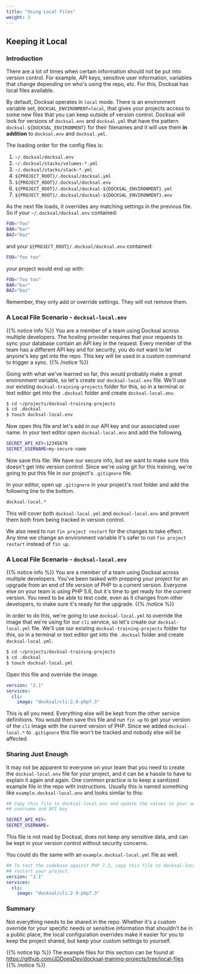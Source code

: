```yaml
---
title: "Using Local Files"
weight: 3
---
```


## Keeping it Local

### Introduction

There are a lot of times when certain information should not be put into version control. For example, API keys, sensitive user information, variables that change depending on who's using the repo, etc. For this, Docksal has local files available.

By default, Docksal operates in `local` mode. There is an environment variable set, `DOCKSAL_ENVIRONMENT=local`, that gives your projects access to some new files that you can keep outside of version control. Docksal will look for versions of `docksal.env` and `docksal.yml` that have the pattern `docksal-${DOCKSAL_ENVIRONMENT}` for their filenames and it will use them **in addition** to `docksal.env` and `docksal.yml`.

The loading order for the config files is:

1. `~/.docksal/docksal.env`
2. `~/.docksal/stacks/volumes-*.yml`
3. `~/.docksal/stacks/stack-*.yml`
4. `${PROJECT_ROOT}/.docksal/docksal.yml`
5. `${PROJECT_ROOT}/.docksal/docksal.env`
6. `${PROJECT_ROOT}/.docksal/docksal-${DOCKSAL_ENVIRONMENT}.yml`
7. `${PROJECT_ROOT}/.docksal/docksal-${DOCKSAL_ENVIRONMENT}.env`

As the next file loads, it overrides any matching settings in the previous file. So if your `~/.docksal/docksal.env` contained:

``` bash
FOO="foo"
BAR="bar"
BAZ="baz"
```

and your `${PROJECT_ROOT}/.docksal/docksal.env` contained:

``` bash
FOO="foo too"
```

your project would end up with:

``` bash
FOO="foo too"
BAR="bar"
BAZ="baz"
```

Remember, they only add or override settings. They will not remove them.

### A Local File Scenario - `docksal-local.env`

{{% notice info %}}
You are a member of a team using Docksal across multiple developers. The hosting provider requires that your requests to sync your database contain an API key in the request. Every member of the team has a different API key and for security, you do not want to let anyone's key get into the repo. This key will be used in a custom command to trigger a sync.
{{% /notice %}}

Going with what we've learned so far, this would probably make a great environment variable, so let's create our `docksal-local.env` file. We'll use our existing `docksal-training-projects` folder for this, so in a terminal or text editor get into the `.docksal` folder and create `docksal-local.env`.

``` bash
$ cd ~/projects/docksal-training-projects
$ cd .docksal
$ touch docksal-local.env
```

Now open this file and let's add in our API key and our associated user name. In your text editor open `docksal-local.env` and add the following.

``` bash
SECRET_API_KEY=12345678
SECRET_USERNAME=my-secure-name
```

Now save this file. We have our secure info, but we want to make sure this doesn't get into version control. Since we're using git for this training, we're going to put this file in our project's `.gitignore` file.

In your editor, open up `.gitignore` in your project's root folder and add the following line to the bottom.

``` bash
docksal-local.*
```

This will cover both `docksal-local.yml` and `docksal-local.env` and prevent them both from being tracked in version control.

We also need to run `fin project restart` for the changes to take effect. Any time we change an environment variable it's safer to run `fin project restart` instead of `fin up`.

### A Local File Scenario - `docksal-local.env`

{{% notice info %}}
You are a member of a team using Docksal across multiple developers. You've been tasked with prepping your project for an upgrade from an end of life version of PHP to a current version. Everyone else on your team is using PHP 5.6, but it's time to get ready for the current version. You need to be able to test code, even as it changes from other developers, to make sure it's ready for the upgrade.
{{% /notice %}}

In order to do this, we're going to use `docksal-local.yml` to override the image that we're using for our `cli` service, so let's create our `docksal-local.yml` file. We'll use our existing `docksal-training-projects` folder for this, so in a terminal or text editor get into the `.docksal` folder and create `docksal-local.yml`.

``` bash
$ cd ~/projects/docksal-training-projects
$ cd .docksal
$ touch docksal-local.yml
```

Open this file and override the image.

``` yaml
version: "2.1"
services:
  cli:
    image: "docksal/cli:2.9-php7.3"
```

This is all you need. Everything else will be kept from the other service definitions. You would then save this file and run `fin up` to get your version of the `cli` image with the current version of PHP. Since we added `docksal-local.*` to `.gitignore` this file won't be tracked and nobody else will be affected.

### Sharing Just Enough

It may not be apparent to everyone on your team that you need to create the `docksal-local.env` file for your project, and it can be a hassle to have to explain it again and again. One common practice is to keep a sanitized example file in the repo with instructions. Usually this is named something like `example.docksal-local.env` and looks similar to this:

``` bash
## Copy this file to docksal-local.env and update the values to your own
## username and API key

SECRET_API_KEY=
SECRET_USERNAME=
```

This file is not read by Docksal, does not keep any sensitive data, and can be kept in your version control without security concerns.

You could do the same with an `example.docksal-local.yml` file as well.

``` yaml
## To test the codebase against PHP 7.3, copy this file to docksal-local.yml and
## restart your project.
version: "2.1"
services:
  cli:
    image: "docksal/cli:2.9-php7.3"
```

### Summary

Not everything needs to be shared in the repo. Whether it's a custom override for your specific needs or sensitive information that shouldn't be in a public place, the local configuration overrides make it easier for you to keep the project shared, but keep your custom settings to yourself.

{{% notice tip %}}
The example files for this section can be found at https://github.com/JDDoesDev/docksal-training-projects/tree/local-files
{{% /notice %}}
